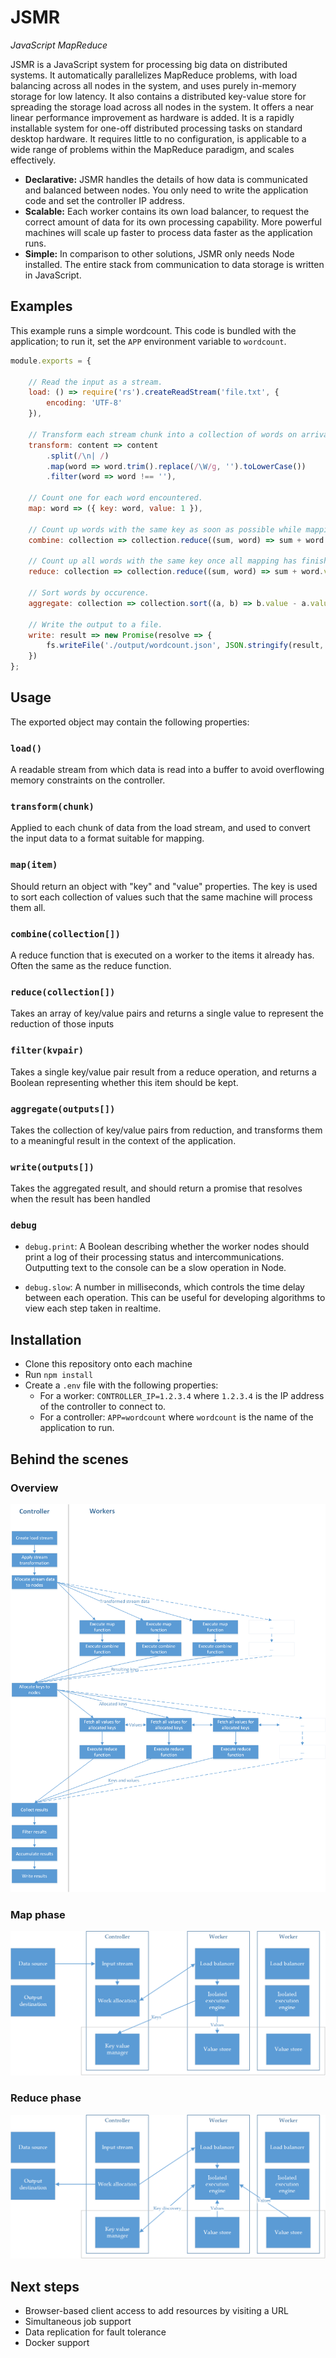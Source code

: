 # JSMR

_JavaScript MapReduce_

JSMR is a JavaScript system for processing big data on distributed systems. It automatically parallelizes MapReduce problems, with load balancing across all nodes in the system, and uses purely in-memory storage for low latency. It also contains a distributed key-value store for spreading the storage load across all nodes in the system. It offers a near linear performance improvement as hardware is added. It is a rapidly installable system for one-off distributed processing tasks on standard desktop hardware. It requires little to no configuration, is applicable to a wide range of problems within the MapReduce paradigm, and scales effectively.

* **Declarative:** JSMR handles the details of how data is communicated and balanced between nodes. You only need to write the application code and set the controller IP address.
* **Scalable:** Each worker contains its own load balancer, to request the correct amount of data for its own processing capability. More powerful machines will scale up faster to process data faster as the application runs.
* **Simple:** In comparison to other solutions, JSMR only needs Node installed. The entire stack from communication to data storage is written in JavaScript.

## Examples

This example runs a simple wordcount. This code is bundled with the application; to run it, set the `APP` environment variable to `wordcount`.

```js
module.exports = {

	// Read the input as a stream.
	load: () => require('rs').createReadStream('file.txt', {
		encoding: 'UTF-8'
	}),

	// Transform each stream chunk into a collection of words on arrival.
	transform: content => content
		.split(/\n| /)
		.map(word => word.trim().replace(/\W/g, '').toLowerCase())
		.filter(word => word !== ''),

	// Count one for each word encountered.
	map: word => ({ key: word, value: 1 }),

	// Count up words with the same key as soon as possible while mapping continues.
	combine: collection => collection.reduce((sum, word) => sum + word.value, 0),

	// Count up all words with the same key once all mapping has finished.
	reduce: collection => collection.reduce((sum, word) => sum + word.value, 0),

	// Sort words by occurence.
	aggregate: collection => collection.sort((a, b) => b.value - a.value),

	// Write the output to a file.
	write: result => new Promise(resolve => {
		fs.writeFile('./output/wordcount.json', JSON.stringify(result, null, '\t'), 'utf8', resolve);
	})
};
```

## Usage

The exported object may contain the following properties:

### `load()`

A readable stream from which data is read into a buffer to avoid overflowing memory constraints on the controller.

### `transform(chunk)`

Applied to each chunk of data from the load stream, and used to convert the input data to a format suitable for mapping.

### `map(item)`

Should return an object with "key" and "value" properties. The key is used to sort each collection of values such that the same machine will process them all.

### `combine(collection[])`

A reduce function that is executed on a worker to the items it already has. Often the same as the reduce function.

### `reduce(collection[])`

Takes an array of key/value pairs and returns a single value to represent the reduction of those inputs

### `filter(kvpair)`

Takes a single key/value pair result from a reduce operation, and returns a Boolean representing whether this item should be kept.

### `aggregate(outputs[])`

Takes the collection of key/value pairs from reduction, and transforms them to a meaningful result in the context of the application.

### `write(outputs[])`

Takes the aggregated result, and should return a promise that resolves when the result has been handled

### `debug`

- `debug.print`: A Boolean describing whether the worker nodes should print a log of their processing status and intercommunications. Outputting text to the console can be a slow operation in Node.

- `debug.slow`: A number in milliseconds, which controls the time delay between each operation. This can be useful for developing algorithms to view each step taken in realtime.

## Installation

- Clone this repository onto each machine
- Run `npm install`
- Create a `.env` file with the following properties:
	- For a worker: `CONTROLLER_IP=1.2.3.4` where `1.2.3.4` is the IP address of the controller to connect to.
	- For a controller: `APP=wordcount` where `wordcount` is the name of the application to run.

## Behind the scenes

### Overview

![](charts/4d03ef870e2a24db149f7c88e68168ae.png)

### Map phase

![](charts/badd50be3170ab90ab5281f28300c2c1.png)

### Reduce phase

![](charts/3ac82da55ed078685f94b6d7ddd2604d.png)

## Next steps

- Browser-based client access to add resources by visiting a URL
- Simultaneous job support
- Data replication for fault tolerance
- Docker support
